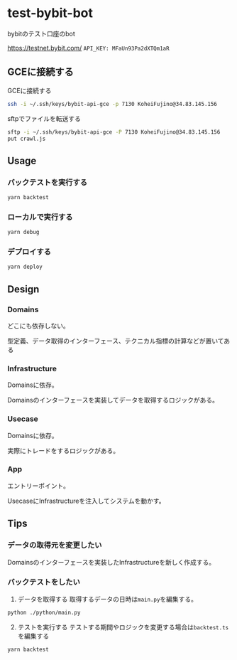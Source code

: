 # test-bybit-bot
bybitのテスト口座のbot

https://testnet.bybit.com/
`API_KEY: MFaUn93Pa2dXTQm1aR`

## GCEに接続する

GCEに接続する
``` sh
ssh -i ~/.ssh/keys/bybit-api-gce -p 7130 KoheiFujino@34.83.145.156
```

sftpでファイルを転送する
``` sh
sftp -i ~/.ssh/keys/bybit-api-gce -P 7130 KoheiFujino@34.83.145.156
put crawl.js
```

## Usage

### バックテストを実行する

``` sh
yarn backtest
```


### ローカルで実行する

``` sh
yarn debug
```

### デプロイする

``` sh
yarn deploy
```

## Design

### Domains
どこにも依存しない。

型定義、データ取得のインターフェース、テクニカル指標の計算などが置いてある

### Infrastructure
Domainsに依存。

Domainsのインターフェースを実装してデータを取得するロジックがある。

### Usecase
Domainsに依存。

実際にトレードをするロジックがある。

### App
エントリーポイント。

UsecaseにInfrastructureを注入してシステムを動かす。

## Tips

### データの取得元を変更したい
Domainsのインターフェースを実装したInfrastructureを新しく作成する。


### バックテストをしたい

1. データを取得する
取得するデータの日時は`main.py`を編集する。
``` sh
python ./python/main.py
```

2. テストを実行する
テストする期間やロジックを変更する場合は`backtest.ts`を編集する
``` sh
yarn backtest
```